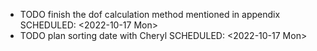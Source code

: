 - TODO finish the dof calculation method mentioned in appendix
  SCHEDULED: <2022-10-17 Mon>
- TODO plan sorting date with Cheryl
  SCHEDULED: <2022-10-17 Mon>